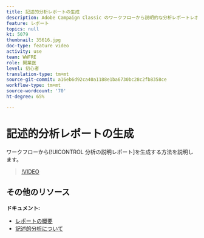 ```yaml
---
title: 記述的分析レポートの生成
description: Adobe Campaign Classic のワークフローから説明的な分析レポートレポートを生成する方法を説明します。
feature: レポート
topics: null
kt: 5079
thumbnail: 35616.jpg
doc-type: feature video
activity: use
team: WWFRE
role: 開業医
level: 初心者
translation-type: tm+mt
source-git-commit: a16eb6d92ca40a1188e1ba6730bc28c2fb8358ce
workflow-type: tm+mt
source-wordcount: '70'
ht-degree: 65%

---
```



# 記述的分析レポートの生成

ワークフローから[!UICONTROL 分析の説明レポート]を生成する方法を説明します。

>[!VIDEO](https://video.tv.adobe.com/v/35616?quality=12)

## その他のリソース

**ドキュメント:**

* [レポートの概要](https://docs.adobe.com/content/help/en/campaign-classic/using/reporting/reporting-in-adobe-campaign/about-adobe-campaign-reporting-tools.html)
* [記述的分析について](https://docs.adobe.com/content/help/en/campaign-classic/using/reporting/analyzing-populations/about-descriptive-analysis.html)
